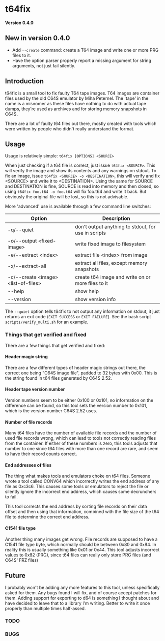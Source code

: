 # t64fix

**Version 0.4.0**

## New in version 0.4.0

* Add `--create` command: create a T64 image and write one or more PRG files to it.
* Have the option parser properly report a missing argument for string arguments,
  not just fail silently.


## Introduction

t64fix is a small tool to fix faulty T64 tape images. T64 images are container
files used by the old C64S emulator by Miha Peternel. The 'tape' in the name is
a misnomer as these files have nothing to do with actual tape dumps, they're
used as archives and for storing memory snapshots in C64S.

There are a lot of faulty t64 files out there, mostly created with tools which
were written by people who didn't really understand the format.


## Usage

Usage is relatively simple: `t64fix [OPTIONS] <SOURCE>`

When just checking if a t64 file is correct, just issue `t64fix <SOURCE>`. This
will verify the image and show its contents and any warnings on stdout. To fix
an image, issue `t64fix <SOURCE> -o <DESTINATION>`, this will verify and fix
\<SOURCE\> and write it to \<DESTINATION\>. Using the same for SOURCE and
DESTINATION is fine, SOURCE is read into memory and then closed, so using
`t64fix foo.t64 -o foo.t64` will fix foo.t64 and write it back. But obviously
the original file will be lost, so this is not advisable.


More 'advanced' use is available through a few command line switches:

| Option                                  | Description                                         |
| --------------------------------------- | ----------------------------------------------------|
| -q/--quiet                              | don't output anything to stdout, for use in scripts |
| -o/--output \<fixed-image\>             | write fixed image to filesystem
| -e/--extract \<index\>                  | extract file \<index\> from image                   |
| -x/--extract-all                        | extract all files, except memory snapshots          |
| -c/--create \<image\> \<list-of-files\> | create t64 image and write on or more files to it   |
| --help                                  | show help                                           |
| --version                               | show version info                                   |


The `--quiet` option tells t64fix to not output any information on stdout, it
just returns an exit code (`EXIT_SUCCESS` or `EXIT_FAILURE`). See the bash
script `scripts/verify_multi.sh` for an example.



### Things that get verified and fixed

There are a few things that get verified and fixed:

#### Header magic string

There are a few different types of header magic strings out there, the correct
one being "C64S image file", padded to 32 bytes with 0x00. This is the string
found in t64 files generated by C64S 2.52.

#### Header tape version number

Version numbers seem to be either 0x100 or 0x101, no information on the
difference can be found, so this tool sets the version number to 0x101, which
is the version number C64S 2.52 uses.

#### Number of file records

Many t64 files have the number of available file records and the number of
used file records wrong, which can lead to tools not correctly reading files
from the container. If either of these numbers is zero, this tools adjusts that
number to one since t64 files with more than one record are rare, and seem to
have their record counts correct.

#### End addresses of files

The thing what makes tools and emulators choke on t64 files. Someone wrote a tool
called CONV64 which incorrectly writes the end address of any file as 0xc3c6.
This causes some tools or emulators to reject the file or silently ignore the
incorrect end address, which causes some decrunchers to fail.

This tool corrects the end address by sorting file records on their data offset
and then using that information, combined with the file size of the t64 file
to determine the correct end address.

#### C1541 file type

Another thing many images get wrong. File records are supposed to have a C1541
file type byte, which normally should be between 0x80 and 0x84. In reality this
is usually something like 0x01 or 0x44. This tool adjusts incorrect values to
0x82 (PRG), since t64 files can really only store PRG files (and C64S' FRZ files)


## Future

I probably won't be adding any more features to this tool, unless specifically
asked for them. Any bugs found I will fix, and of course accept patches for
them.
Adding support for exporting to d64 is something I thought about and have
decided to leave that to a library I'm writing. Better to write it once properly
than multiple times half-assed.


### TODO


### BUGS

